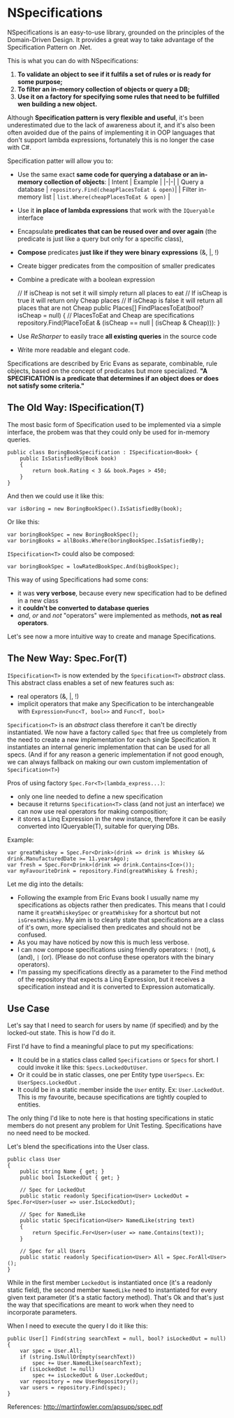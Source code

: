 NSpecifications
====

NSpecifications is an easy-to-use library, grounded on the principles of the  Domain-Driven Design. It provides a great way to take advantage of the Specification Pattern on .Net.

This is what you can do with NSpecifications:

 1. **To validate an object to see if it fulfils a set of rules or is ready for some purpose;**
 2. **To filter an in-memory collection of objects or query a DB;**
 3. **Use it on a factory for specifying some rules that need to be fulfilled wen building a new object.**

Although **Specification pattern is very flexible and useful**, it's been underestimated due to the lack of awareness about it, and it's also been often avoided due of the pains of implementing it in OOP languages that don't support lambda expressions, fortunately this is no longer the case with C#. 

Specification patter will allow you to:
 - Use the same exact **same code for querying a database or an in-memory collection of objects**: 
| Intent | Example |
|-|-|
| Query a database | `repository.Find(cheapPlacesToEat & open)`|
| Filter in-memory list | `list.Where(cheapPlacesToEat & open)` |
 - Use it **in place of lambda expressions** that work with the `IQueryable` interface
  - Encapsulate **predicates that can be reused over and over again** (the predicate is just like a query but only for a specific class),
 - **Compose** predicates **just like if they were binary expressions**  (&, |, !)
 - Create bigger predicates from the composition of smaller predicates
 - Combine a predicate with a boolean expression

    // If isCheap is not set it will simply return all places to eat
    // If isCheap is true it will return only Cheap places
    // If isCheap is false it will return all places that are not Cheap
    public Places[] FindPlacesToEat(bool? isCheap = null) {
	    // PlacesToEat and Cheap are specifications
	    repository.Find(PlaceToEat & (isCheap == null | (isCheap & Cheap))):
	}
- Use *ReSharper* to easily trace **all existing queries** in the source code 
 - Write more readable and elegant code.

Specifications are described by Eric Evans as separate, combinable, rule objects, based on the concept of predicates but more specialized. **"A SPECIFICATION is a predicate that determines if an object does or does not satisfy some criteria."**

The Old Way: ISpecification(T)
--------------
The most basic form of Specification used to be implemented via a simple interface, the probem was that they could only be used for in-memory queries. 

    public class BoringBookSpecification : ISpecification<Book> {
	    public IsSatisfiedBy(Book book)
	    {
		    return book.Rating < 3 && book.Pages > 450;
	    }
    }

And then we could use it like this:

    var isBoring = new BoringBookSpec().IsSatisfiedBy(book);

Or like this:

    var boringBookSpec = new BoringBookSpec();
    var boringBooks = allBooks.Where(boringBookSpec.IsSatisfiedBy);

`ISpecification<T>` could also be composed:

    var boringBookSpec = lowRatedBookSpec.And(bigBookSpec);

This way of using Specifications had some cons:

 - it was **very verbose**, because every new specification had to be defined in a new class
 - it **couldn't be converted to database queries**
 - *and*, *or* and *not* "operators" were implemented as methods, **not as real operators**. 

Let's see now a more intuitive way to create and manage Specifications.

## The New Way: Spec.For(T) ##

`ISpecification<T>` is now extended by the `Specification<T>` *abstract* class. This abstract class enables a set of new features such as: 

 - real operators (&, |, !)
 - implicit operators that make any Specification to be interchangeable with `Expression<Func<T, bool>>` and `Func<T, bool>` 

`Specification<T>` is an *abstract* class therefore it can't be directly instantiated. We now have a factory called `Spec` that free us completely from the need to create a new implementation for each single Specification. It instantiates an internal generic implementation that can be used for all specs. (And if for any reason a generic implementation if not good enough, we can always fallback on making our own custom implementation of `Specification<T>`) 

Pros of using factory `Spec.For<T>(lambda_express...)`:

 - only one line needed to define a new specification
 - because it returns `Specification<T>` class (and not just an interface) we can now use real operators for making composition;
 - it stores a Linq Expression in the new instance, therefore it can be easily converted into IQueryable(T), suitable for querying DBs. 

Example:

    var greatWhiskey = Spec.For<Drink>(drink => drink is Whiskey && drink.ManufacturedDate >= 11.yearsAgo);
    var fresh = Spec.For<Drink>(drink => drink.Contains<Ice>());
    var myFavouriteDrink = repository.Find(greatWhiskey & fresh);
    
Let me dig into the details:

 - Following the example from Eric Evans book I usually name my  specifications as objects rather then predicates. This means that I could name it  `greatWhiskeySpec` or `greatWhiskey` for a shortcut but not `isGreatWhiskey`. My aim is to clearly state that specifications are a class of it's own, more specialised then predicates and should not be confused. 
 - As you may have noticed by now this is much less verbose.
 - I can now compose specifications using friendly operators: `!` (not), `&` (and), `|` (or). (Please do not confuse these operators with the binary operators).
 - I'm passing my specifications directly as a parameter to the Find method of the repository that expects a Linq Expression, but it receives a specification instead and it is converted to Expression automatically.

## Use Case ##

Let's say that I need to search for users by name (if specified) and by the locked-out state. This is how I'd do it.

First I'd have to find a meaningful place to put my specifications: 

 - It could be in a statics class called `Specifications` or `Specs` for short. I could invoke it like this: `Specs.LockedOutUser`.   
 - Or it could be in static classes, one per Entity type `UserSpecs`. Ex: `UserSpecs.LockedOut` .
 - It could be in a static member inside the `User` entity. Ex: `User.LockedOut`. This is my favourite, because specifications are tightly coupled to entities. 

The only thing I'd like to note here is that hosting specifications in static members do not present any problem for Unit Testing. Specifications have no need need to be mocked.

Let's blend the specifications into the User class.

    public class User 
    {
	    public string Name { get; }
	    public bool IsLockedOut { get; }
	    
	    // Spec for LockedOut
	    public static readonly Specification<User> LockedOut = Spec.For<User>(user => user.IsLockedOut);  
	    
	    // Spec for NamedLike
	    public static Specification<User> NamedLike(string text) 
	    {
		    return Specific.For<User>(user => name.Contains(text));
	    }
		
		// Spec for all Users
		public static readonly Specification<User> All = Spec.ForAll<User>();  
    }

While in the first member `LockedOut` is instantiated once (it's a readonly static field), the second member `NamedLike` need to instantiated for every given text parameter (it's a static factory method). That's Ok and that's just the way that specifications are meant to work when they need to incorporate parameters.

When I need to execute the query I do it like this:

    public User[] Find(string searchText = null, bool? isLockedOut = null) {
	    var spec = User.All;
	    if (string.IsNullOrEmpty(searchText))
		    spec += User.NamedLike(searchText);
		if (isLockedOut != null)
			spec += isLockedOut & User.LockedOut;
		var repository = new UserRepository();
	    var users = repository.Find(spec);
    }




 





References:
http://martinfowler.com/apsupp/spec.pdf


